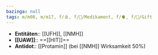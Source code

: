 ```yaml
---
bazinga: null
tags: m/m08, m/m17, f/🩸, f/💊/Medikament, f/🫀, f/🍄/Gift
---
```

- **Entitäten**:: [[UFH]], [[NMH]]
- **[[UAW]]**:: ==[[HIT]]==
- **Antidot**:: [[Protamin]] (bei [[NMH]] Wirksamkeit 50%)